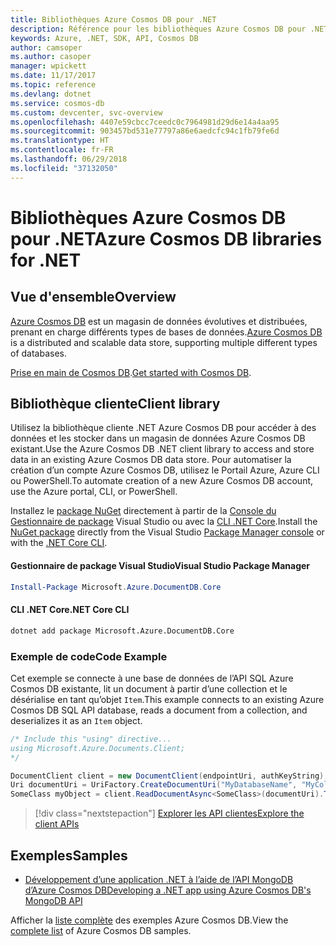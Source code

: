 ```yaml
---
title: Bibliothèques Azure Cosmos DB pour .NET
description: Référence pour les bibliothèques Azure Cosmos DB pour .NET
keywords: Azure, .NET, SDK, API, Cosmos DB
author: camsoper
ms.author: casoper
manager: wpickett
ms.date: 11/17/2017
ms.topic: reference
ms.devlang: dotnet
ms.service: cosmos-db
ms.custom: devcenter, svc-overview
ms.openlocfilehash: 4407e59cbcc7ceedc0c7964981d29d6e14a4aa95
ms.sourcegitcommit: 903457bd531e77797a86e6aedcfc94c1fb79fe6d
ms.translationtype: HT
ms.contentlocale: fr-FR
ms.lasthandoff: 06/29/2018
ms.locfileid: "37132050"
---
```

# <a name="azure-cosmos-db-libraries-for-net"></a><span data-ttu-id="16f83-104">Bibliothèques Azure Cosmos DB pour .NET</span><span class="sxs-lookup"><span data-stu-id="16f83-104">Azure Cosmos DB libraries for .NET</span></span>

## <a name="overview"></a><span data-ttu-id="16f83-105">Vue d'ensemble</span><span class="sxs-lookup"><span data-stu-id="16f83-105">Overview</span></span>

<span data-ttu-id="16f83-106">[Azure Cosmos DB](https://docs.microsoft.com/azure/cosmos-db/introduction) est un magasin de données évolutives et distribuées, prenant en charge différents types de bases de données.</span><span class="sxs-lookup"><span data-stu-id="16f83-106">[Azure Cosmos DB](https://docs.microsoft.com/azure/cosmos-db/introduction) is a distributed and scalable data store, supporting multiple different types of databases.</span></span>

<span data-ttu-id="16f83-107">[Prise en main de Cosmos DB](https://docs.microsoft.com/azure/cosmos-db/create-sql-api-dotnet).</span><span class="sxs-lookup"><span data-stu-id="16f83-107">[Get started with Cosmos DB](https://docs.microsoft.com/azure/cosmos-db/create-sql-api-dotnet).</span></span>

## <a name="client-library"></a><span data-ttu-id="16f83-108">Bibliothèque cliente</span><span class="sxs-lookup"><span data-stu-id="16f83-108">Client library</span></span>

<span data-ttu-id="16f83-109">Utilisez la bibliothèque cliente .NET Azure Cosmos DB pour accéder à des données et les stocker dans un magasin de données Azure Cosmos DB existant.</span><span class="sxs-lookup"><span data-stu-id="16f83-109">Use the Azure Cosmos DB .NET client library to access and store data in an existing Azure Cosmos DB data store.</span></span>  <span data-ttu-id="16f83-110">Pour automatiser la création d’un compte Azure Cosmos DB, utilisez le Portail Azure, Azure CLI ou PowerShell.</span><span class="sxs-lookup"><span data-stu-id="16f83-110">To automate creation of a new Azure Cosmos DB account, use the Azure portal, CLI, or PowerShell.</span></span>

<span data-ttu-id="16f83-111">Installez le [package NuGet](https://www.nuget.org/packages/Microsoft.Azure.DocumentDB.Core) directement à partir de la [Console du Gestionnaire de package][PackageManager] Visual Studio ou avec la [CLI .NET Core][DotNetCLI].</span><span class="sxs-lookup"><span data-stu-id="16f83-111">Install the [NuGet package](https://www.nuget.org/packages/Microsoft.Azure.DocumentDB.Core) directly from the Visual Studio [Package Manager console][PackageManager] or with the [.NET Core CLI][DotNetCLI].</span></span>

#### <a name="visual-studio-package-manager"></a><span data-ttu-id="16f83-112">Gestionnaire de package Visual Studio</span><span class="sxs-lookup"><span data-stu-id="16f83-112">Visual Studio Package Manager</span></span>

```powershell
Install-Package Microsoft.Azure.DocumentDB.Core
```

#### <a name="net-core-cli"></a><span data-ttu-id="16f83-113">CLI .NET Core</span><span class="sxs-lookup"><span data-stu-id="16f83-113">.NET Core CLI</span></span>

```bash
dotnet add package Microsoft.Azure.DocumentDB.Core
```

### <a name="code-example"></a><span data-ttu-id="16f83-114">Exemple de code</span><span class="sxs-lookup"><span data-stu-id="16f83-114">Code Example</span></span>

<span data-ttu-id="16f83-115">Cet exemple se connecte à une base de données de l’API SQL Azure Cosmos DB existante, lit un document à partir d’une collection et le désérialise en tant qu’objet `Item`.</span><span class="sxs-lookup"><span data-stu-id="16f83-115">This example connects to an existing Azure Cosmos DB SQL API database, reads a document from a collection, and deserializes it as an `Item` object.</span></span>   

```csharp
/* Include this "using" directive...
using Microsoft.Azure.Documents.Client;
*/

DocumentClient client = new DocumentClient(endpointUri, authKeyString);
Uri documentUri = UriFactory.CreateDocumentUri("MyDatabaseName", "MyCollectionName", "DocumentId");
SomeClass myObject = client.ReadDocumentAsync<SomeClass>(documentUri).ToString().Result;
```

> [!div class="nextstepaction"]
> [<span data-ttu-id="16f83-116">Explorer les API clientes</span><span class="sxs-lookup"><span data-stu-id="16f83-116">Explore the client APIs</span></span>](/dotnet/api/overview/azure/cosmosdb/client)

## <a name="samples"></a><span data-ttu-id="16f83-117">Exemples</span><span class="sxs-lookup"><span data-stu-id="16f83-117">Samples</span></span>

* [<span data-ttu-id="16f83-118">Développement d’une application .NET à l’aide de l’API MongoDB d’Azure Cosmos DB</span><span class="sxs-lookup"><span data-stu-id="16f83-118">Developing a .NET app using Azure Cosmos DB's MongoDB API</span></span>](https://azure.microsoft.com/resources/samples/azure-cosmos-db-mongodb-dotnet-getting-started/)

<span data-ttu-id="16f83-119">Afficher la [liste complète](https://azure.microsoft.com/resources/samples/?platform=dotnet&term=cosmosdb) des exemples Azure Cosmos DB.</span><span class="sxs-lookup"><span data-stu-id="16f83-119">View the [complete list](https://azure.microsoft.com/resources/samples/?platform=dotnet&term=cosmosdb) of Azure Cosmos DB samples.</span></span>

[PackageManager]: https://docs.microsoft.com/nuget/tools/package-manager-console
[DotNetCLI]: https://docs.microsoft.com/dotnet/core/tools/dotnet-add-package
